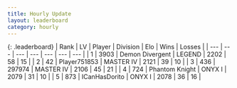 ```yaml
---
title: Hourly Update
layout: leaderboard
category: hourly
---
```


{: .leaderboard}
| Rank | LV | Player | Division | Elo | Wins | Losses |
| --- | --- | --- | --- | --- | --- | --- |
| <span data-change="0">1</span> | 3903 | <span title="ID: 370081">Demon Divergent</span> | LEGEND | <span data-change="0">2202</span> | <span data-change="0">58</span> | <span data-change="0">15</span> |
| <span data-change="1">2</span> | 42 | <span title="ID: 751853">Player751853</span> | MASTER IV | <span data-change="0">2121</span> | <span data-change="0">39</span> | <span data-change="0">10</span> |
| <span data-change="-1">3</span> | 436 | <span title="ID: 544038">297974</span> | MASTER IV | <span data-change="-20">2106</span> | <span data-change="4">45</span> | <span data-change="4">21</span> |
| <span data-change="1">4</span> | 724 | <span title="ID: 742939">Phantom Knight</span> | ONYX I | <span data-change="29">2079</span> | <span data-change="5">31</span> | <span data-change="1">10</span> |
| <span data-change="1">5</span> | 873 | <span title="ID: 415713">ICanHasDorito</span> | ONYX I | <span data-change="28">2078</span> | <span data-change="3">36</span> | <span data-change="0">16</span> |